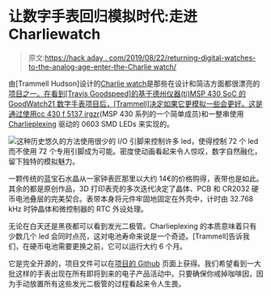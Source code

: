 # 让数字手表回归模拟时代:走进 Charliewatch

> 原文:[https://hack aday . com/2019/08/22/returning-digital-watches-to-the-analog-age-enter-the-Charlie watch/](https://hackaday.com/2019/08/22/returning-digital-watches-to-the-analog-age-enter-the-charliewatch/)

由[Trammell Hudson]设计的[Charlie watch](https://trmm.net/Charliewatch)是那些在设计和简洁方面都很漂亮的[项目之一。在看到[Travis Goodspeed]的基于德州仪器(ti)MSP 430 SoC 的 GoodWatch21 数字手表项目后，[Trammell]决定如果它更模拟一些会更好。这是通过使用](https://www.flickr.com/photos/osr/albums/72157672268216747/)[cc 430 f 5137 irgzr](https://www.ti.com/store/ti/en/p/product?p=CC430F5137IRGZR)(MSP 430 系列的一个简单成员)和一整串使用 [Charlieplexing](https://en.wikipedia.org/wiki/Charlieplexing) 驱动的 0603 SMD LEDs 来实现的。

![](../Images/32c6f122747e0bba64a826a188726d97.png)这种历史悠久的方法使用很少的 I/O 引脚来控制许多 led，使得控制 72 个 led 而不使用 72 个专用引脚成为可能。密度使动画看起来令人惊叹，数字自然融化，留下独特的模拟魅力。

一颗传统的蓝宝石水晶从一家钟表匠那里以大约 14€的价格购得，表带也是如此。其余的都是原创作品，3D 打印表壳的多次迭代决定了晶体、PCB 和 CR2032 硬币电池叠层的完美契合。表带本身将元件牢固地固定在外壳中，计时由 32.768 kHz 时钟晶体和微控制器的 RTC 外设处理。

无论在白天还是黑夜都可以看到发光二极管。Charlieplexing 的本质意味着只有少数几个 led 会同时点亮，这对电池寿命来说是一个奇迹。[Trammell]告诉我们，在硬币电池需要更换之前，它可以运行大约 6 个月。

它是完全开源的，项目文件可以在[项目的 Github](https://github.com/osresearch/charliewatch) 页面上获得。我们希望看到一大批这样的手表出现在所有即将到来的电子产品活动中。只要确保你戒掉咖啡因，因为手动放置所有这些发光二极管的过程看起来令人生畏。